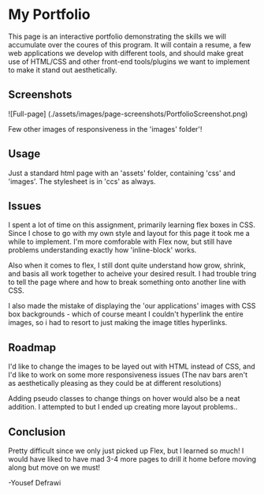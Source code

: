 # My Portfolio 

This page is an interactive portfolio demonstrating the skills we will accumulate over the coures of this program. It will contain a resume, a few web applications we develop with different tools, and should make great use of HTML/CSS and other front-end tools/plugins we want to implement to make it stand out aesthetically.  

## Screenshots

![Full-page] (./assets/images/page-screenshots/PortfolioScreenshot.png)

Few other images of responsiveness in the 'images' folder'! 

## Usage

Just a standard html page with an 'assets' folder, containing 'css' and 'images'. The stylesheet is in 'ccs' as always. 


## Issues

I spent a lot of time on this assignment, primarily learning flex boxes in CSS. Since I chose to go with my own style and layout for this page it took me a while to implement. I'm more comforable with Flex now, but still have problems understanding exactly how 'inline-block' works.

Also when it comes to flex, I still dont quite understand how grow, shrink, and basis all work together to acheive  your desired result. I had trouble tring to tell the page where and how to break something onto another line with CSS. 

I also made the mistake of displaying the 'our applications' images with CSS box backgrounds - which of course meant I couldn't hyperlink the entire images, so i had to resort to just making the image titles hyperlinks. 

## Roadmap

I'd like to change the images to be layed out with HTML instead of CSS, and I'd like to work on some more responsiveness issues (The nav bars aren't as aesthetically pleasing as they could be at different resolutions)

Adding pseudo classes to change things on hover would also be a neat addition. I attempted to but I ended up creating more layout problems.. 

## Conclusion
Pretty difficult since we only just picked up Flex, but I learned so much! I would have liked to have mad 3-4 more pages to drill it home before moving along but move on we must! 


-Yousef Defrawi
